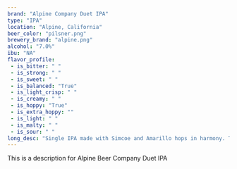```yaml
---
brand: "Alpine Company Duet IPA"
type: "IPA"
location: "Alpine, California"
beer_color: "pilsner.png"
brewery_brand: "alpine.png"
alcohol: "7.0%"
ibu: "NA"
flavor_profile:
 - is_bitter: " "
 - is_strong: " "
 - is_sweet: " "
 - is_balanced: "True"
 - is_light_crisp: " "
 - is_creamy: " "
 - is_hoppy: "True"
 - is_extra_hoppy: ""
 - is_light: " "
 - is_malty: " "
 - is_sour: " "
long_desc: "Single IPA made with Simcoe and Amarillo hops in harmony. This is a balanced IPA - not too hoppy, not too bitter."
---
```


This is a description for Alpine Beer Company Duet IPA
